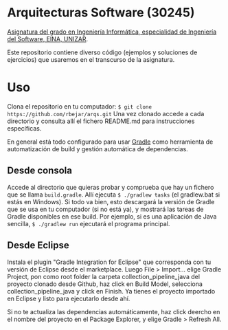 # Arquitecturas Software (30245)
[Asignatura del grado en Ingeniería Informática, especialidad de Ingeniería del Software, EINA, UNIZAR](http://titulaciones.unizar.es/asignaturas/30245/index14.html).

Este repositorio contiene diverso código (ejemplos y soluciones de ejercicios) que usaremos en el transcurso de la asignatura.

# Uso
Clona el repositorio en tu computador:
`$ git clone https://github.com/rbejar/arqs.git`
Una vez clonado accede a cada directorio y consulta allí el fichero README.md para instrucciones específicas.

En general está todo configurado para usar [Gradle](http://www.gradle.org/docs/current/userguide/userguide.html) como herramienta de automatización de build y gestión automática de dependencias.

## Desde consola
Accede al directorio que quieras probar y comprueba que hay un fichero que se llama `build.gradle`. Allí ejecuta `$ ./gradlew tasks` (el gradlew.bat si estás en Windows). Si todo va bien, esto descargará la versión de Gradle que se usa en tu computador (si no está ya), y mostrará las tareas de Gradle disponibles en ese build. Por ejemplo, si es una aplicación de Java sencilla, `$ ./gradlew run` ejecutará el programa principal.

## Desde Eclipse
Instala el plugin "Gradle Integration for Eclipse" que corresponda con tu versión de Eclipse desde el marketplace. Luego File > Import... elige Gradle Project, pon como root folder la carpeta collection_pipeline_java del proyecto clonado desde Github, haz click en Build Model, selecciona collection_pipeline_java y click en Finish. Ya tienes el proyecto importado en Eclipse y listo para ejecutarlo desde ahí. 

Si no te actualiza las dependencias automáticamente, haz click deercho en el nombre del proyecto en el Package Explorer, y elige Gradle > Refresh All.
